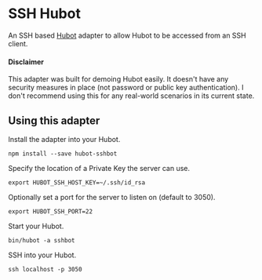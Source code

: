 # SSH Hubot

An SSH based [Hubot](https://hubot.github.com) adapter to allow Hubot to be accessed from an SSH client.

#### Disclaimer

This adapter was built for demoing Hubot easily. It doesn't have any security measures in place (not password or public key authentication). I don't recommend using this for any real-world scenarios in its current state.

## Using this adapter

Install the adapter into your Hubot.

```
npm install --save hubot-sshbot
```

Specify the location of a Private Key the server can use.

```
export HUBOT_SSH_HOST_KEY=~/.ssh/id_rsa
```

Optionally set a port for the server to listen on (default to 3050).

```
export HUBOT_SSH_PORT=22
```

Start your Hubot.

```
bin/hubot -a sshbot
```

SSH into your Hubot.

```
ssh localhost -p 3050
```
